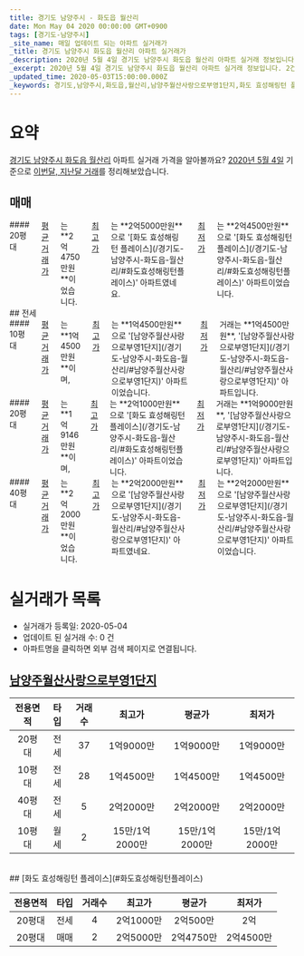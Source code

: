 ```yaml
---
title: 경기도 남양주시 - 화도읍 월산리
date: Mon May 04 2020 00:00:00 GMT+0900
tags: [경기도-남양주시]
_site_name: 매일 업데이트 되는 아파트 실거래가
_title: 경기도 남양주시 화도읍 월산리 아파트 실거래가
_description: 2020년 5월 4일 경기도 남양주시 화도읍 월산리 아파트 실거래 정보입니다. 2건 아파트 정보가 있습니다.
_excerpt: 2020년 5월 4일 경기도 남양주시 화도읍 월산리 아파트 실거래 정보입니다. 2건 아파트 정보가 있습니다.
_updated_time: 2020-05-03T15:00:00.000Z
_keywords: 경기도,남양주시,화도읍,월산리,남양주월산사랑으로부영1단지,화도 효성해링턴 플레이스
---
```





# 요약
<ins>경기도 남양주시 화도읍 월산리</ins> 아파트 실거래 가격을 알아볼까요? <ins>2020년 5월 4일</ins> 기준으로 <ins>이번달, 지난달 거래</ins>를 정리해보았습니다.

## 매매
<div class="container">
<div class="twelve columns" markdown="1">
#### 20평대
<ins>평균 거래가</ins>는 **2억4750만원**이었습니다. <ins>최고가</ins>는 **2억5000만원**으로 '[화도 효성해링턴 플레이스](/경기도-남양주시-화도읍-월산리/#화도효성해링턴플레이스)' 아파트였네요. <ins>최저가</ins>는 **2억4500만원**으로 '[화도 효성해링턴 플레이스](/경기도-남양주시-화도읍-월산리/#화도효성해링턴플레이스)' 아파트이었습니다.
</div>
</div>
## 전세
<div class="container">
<div class="six columns" markdown="1">
#### 10평대
<ins>평균 거래가</ins>는 **1억4500만원**이며, <ins>최고가</ins>는 **1억4500만원**으로 '[남양주월산사랑으로부영1단지](/경기도-남양주시-화도읍-월산리/#남양주월산사랑으로부영1단지)' 아파트이었습니다. <ins>최저가</ins> 거래는 **1억4500만원**, '[남양주월산사랑으로부영1단지](/경기도-남양주시-화도읍-월산리/#남양주월산사랑으로부영1단지)' 아파트입니다.
</div>
<div class="six columns" markdown="1">
#### 20평대
<ins>평균 거래가</ins>는 **1억9146만원**이며, <ins>최고가</ins>는 **2억1000만원**으로 '[화도 효성해링턴 플레이스](/경기도-남양주시-화도읍-월산리/#화도효성해링턴플레이스)' 아파트이었습니다. <ins>최저가</ins> 거래는 **1억9000만원**, '[남양주월산사랑으로부영1단지](/경기도-남양주시-화도읍-월산리/#남양주월산사랑으로부영1단지)' 아파트입니다.
</div>
</div>
<div class="container">
<div class="twelve columns" markdown="1">
#### 40평대
<ins>평균 거래가</ins>는 **2억2000만원**이었습니다. <ins>최고가</ins>는 **2억2000만원**으로 '[남양주월산사랑으로부영1단지](/경기도-남양주시-화도읍-월산리/#남양주월산사랑으로부영1단지)' 아파트였네요. <ins>최저가</ins>는 **2억2000만원**으로 '[남양주월산사랑으로부영1단지](/경기도-남양주시-화도읍-월산리/#남양주월산사랑으로부영1단지)' 아파트이었습니다.
</div>
</div>



# 실거래가 목록
- 실거래가 등록일: 2020-05-04
- 업데이트 된 실거래 수: 0 건
- 아파트명을 클릭하면 외부 검색 페이지로 연결됩니다.

## [남양주월산사랑으로부영1단지](#남양주월산사랑으로부영1단지)

|전용면적|타입|거래수|최고가|평균가|최저가|
|:---:|:---:|:---:|:---:|:---:|:---:|
|20평대|<span class="deal-type-2">전세</span>|37|1억9000만|1억9000만|1억9000만|
|10평대|<span class="deal-type-2">전세</span>|28|1억4500만|1억4500만|1억4500만|
|40평대|<span class="deal-type-2">전세</span>|5|2억2000만|2억2000만|2억2000만|
|10평대|<span class="deal-type-3">월세</span>|2|15만/1억2000만|15만/1억2000만|15만/1억2000만|

<br/>
## [화도 효성해링턴 플레이스](#화도효성해링턴플레이스)

|전용면적|타입|거래수|최고가|평균가|최저가|
|:---:|:---:|:---:|:---:|:---:|:---:|
|20평대|<span class="deal-type-2">전세</span>|4|2억1000만|2억500만|2억|
|20평대|<span class="deal-type-1">매매</span>|2|2억5000만|2억4750만|2억4500만|

<br/>



